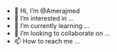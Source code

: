 - 👋 Hi, I’m @Amerajmed
- 👀 I’m interested in ...
- 🌱 I’m currently learning ...
- 💞️ I’m looking to collaborate on ...
- 📫 How to reach me ...

<!---
Amerajmed/Amerajmed is a ✨ special ✨ repository because its `README.md` (this file) appears on your GitHub profile.
You can click the Preview link to take a look at your changes.
--->
